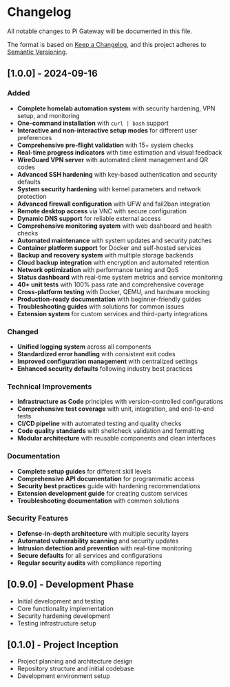 # Changelog

All notable changes to Pi Gateway will be documented in this file.

The format is based on [Keep a Changelog](https://keepachangelog.com/en/1.0.0/),
and this project adheres to [Semantic Versioning](https://semver.org/spec/v2.0.0.html).

## [1.0.0] - 2024-09-16

### Added
- **Complete homelab automation system** with security hardening, VPN setup, and monitoring
- **One-command installation** with `curl | bash` support
- **Interactive and non-interactive setup modes** for different user preferences
- **Comprehensive pre-flight validation** with 15+ system checks
- **Real-time progress indicators** with time estimation and visual feedback
- **WireGuard VPN server** with automated client management and QR codes
- **Advanced SSH hardening** with key-based authentication and security defaults
- **System security hardening** with kernel parameters and network protection
- **Advanced firewall configuration** with UFW and fail2ban integration
- **Remote desktop access** via VNC with secure configuration
- **Dynamic DNS support** for reliable external access
- **Comprehensive monitoring system** with web dashboard and health checks
- **Automated maintenance** with system updates and security patches
- **Container platform support** for Docker and self-hosted services
- **Backup and recovery system** with multiple storage backends
- **Cloud backup integration** with encryption and automated retention
- **Network optimization** with performance tuning and QoS
- **Status dashboard** with real-time system metrics and service monitoring
- **40+ unit tests** with 100% pass rate and comprehensive coverage
- **Cross-platform testing** with Docker, QEMU, and hardware mocking
- **Production-ready documentation** with beginner-friendly guides
- **Troubleshooting guides** with solutions for common issues
- **Extension system** for custom services and third-party integrations

### Changed
- **Unified logging system** across all components
- **Standardized error handling** with consistent exit codes
- **Improved configuration management** with centralized settings
- **Enhanced security defaults** following industry best practices

### Technical Improvements
- **Infrastructure as Code** principles with version-controlled configurations
- **Comprehensive test coverage** with unit, integration, and end-to-end tests
- **CI/CD pipeline** with automated testing and quality checks
- **Code quality standards** with shellcheck validation and formatting
- **Modular architecture** with reusable components and clean interfaces

### Documentation
- **Complete setup guides** for different skill levels
- **Comprehensive API documentation** for programmatic access
- **Security best practices** guide with hardening recommendations
- **Extension development guide** for creating custom services
- **Troubleshooting documentation** with common solutions

### Security Features
- **Defense-in-depth architecture** with multiple security layers
- **Automated vulnerability scanning** and security updates
- **Intrusion detection and prevention** with real-time monitoring
- **Secure defaults** for all services and configurations
- **Regular security audits** with compliance reporting

## [0.9.0] - Development Phase
- Initial development and testing
- Core functionality implementation
- Security hardening development
- Testing infrastructure setup

## [0.1.0] - Project Inception
- Project planning and architecture design
- Repository structure and initial codebase
- Development environment setup